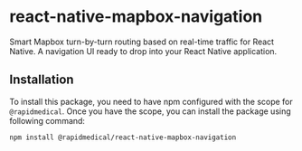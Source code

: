 # react-native-mapbox-navigation

Smart Mapbox turn-by-turn routing based on real-time traffic for React Native. A navigation UI ready to drop into your React Native application.

## Installation

To install this package, you need to have npm configured with the scope for `@rapidmedical`. Once you have the scope, you can install the package using following command:

```sh
npm install @rapidmedical/react-native-mapbox-navigation
```
